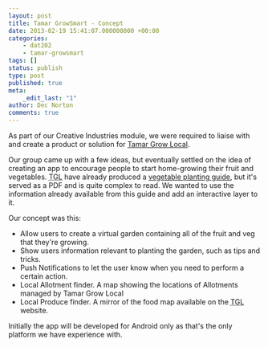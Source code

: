 ```yaml
---
layout: post
title: Tamar GrowSmart - Concept
date: 2013-02-19 15:41:07.000000000 +00:00
categories:
    - dat202
    - tamar-growsmart
tags: []
status: publish
type: post
published: true
meta:
    _edit_last: "1"
author: Dec Norton
comments: true
---
```


<p>As part of our Creative Industries module, we were required to liaise with and create a product or solution for <a href="https://tamargrowlocal.org">Tamar Grow Local</a>.</p>

<!--more-->

<p>Our group came up with a few ideas, but eventually settled on the idea of creating an app to encourage people to start home-growing their fruit and vegetables. <abbr title="Tamar Grow Local">TGL</abbr> have already produced a <a href="https://www.tamargrowlocal.org/files/vegetable-planting-planner.pdf">vegetable planting guide</a>, but it's served as a PDF and is quite complex to read. We wanted to use the information already available from this guide and add an interactive layer to it.</p>
<p>Our concept was this:</p>
<ul>
<li>Allow users to create a virtual garden containing all of the fruit and veg that they're growing.</li>
<li>Show users information relevant to planting the garden, such as tips and tricks.</li>
<li>Push Notifications to let the user know when you need to perform a certain action.</li>
<li>Local Allotment finder. A map showing the locations of Allotments managed by Tamar Grow Local</li>
<li>Local Produce finder. A mirror of the food map available on the <abbr title="Tamar Grow Local">TGL</abbr> website.</li>
</ul>
<p>Initially the app will be developed for Android only as that's the only platform we have experience with.</p>
